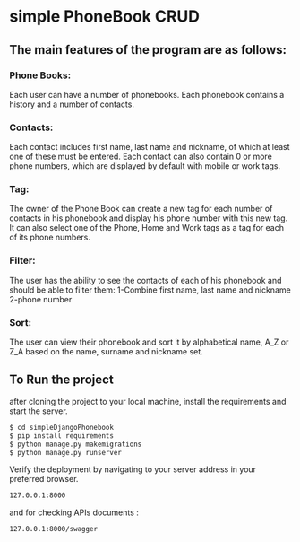 # simple PhoneBook CRUD

## The main features of the program are as follows:

### Phone Books:
Each user can have a number of phonebooks. Each phonebook contains a history and a number of contacts.

### Contacts: 
 Each contact includes first name, last name and nickname, of which at least one of these must be entered.
Each contact can also contain 0 or more phone numbers, which are displayed by default with mobile or work tags.

### Tag:
 The owner of the Phone Book can create a new tag for each number of contacts in his phonebook and 
display his phone number with this new tag. It can also select one of the Phone,
Home and Work tags as a tag for each of its phone numbers.

### Filter:
 The user has the ability to see the contacts of each of his phonebook and should be able to filter  them:
1-Combine first name, last name and nickname
2-phone number


### Sort:
 The user can view their phonebook and sort it by alphabetical name, A_Z or Z_A based on the name, surname and nickname set.


## To Run the project
after cloning the project to your local machine, install the requirements and start the server.

```sh
$ cd simpleDjangoPhonebook
$ pip install requirements
$ python manage.py makemigrations
$ python manage.py runserver
```

Verify the deployment by navigating to your server address in your preferred browser.

```sh
127.0.0.1:8000
```

and for checking APIs documents :

```sh
127.0.0.1:8000/swagger
```
